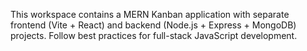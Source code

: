 <!-- Use this file to provide workspace-specific custom instructions to Copilot. For more details, visit https://code.visualstudio.com/docs/copilot/copilot-customization#_use-a-githubcopilotinstructionsmd-file -->

This workspace contains a MERN Kanban application with separate frontend (Vite + React) and backend (Node.js + Express + MongoDB) projects. Follow best practices for full-stack JavaScript development.
